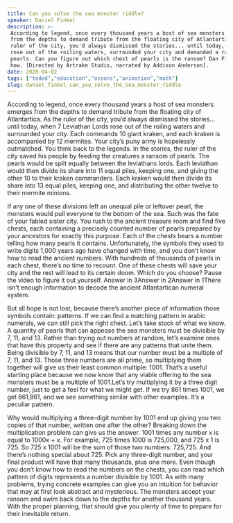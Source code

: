 ```yaml
---
title: Can you solve the sea monster riddle?
speaker: Daniel Finkel
description: >-
 According to legend, once every thousand years a host of sea monsters emerges
 from the depths to demand tribute from the floating city of Atlantartica. As the
 ruler of the city, you'd always dismissed the stories... until today, when they
 rose out of the roiling waters, surrounded your city and demanded a ransom of
 pearls. Can you figure out which chest of pearls is the ransom? Dan Finkel shows
 how. [Directed by Artrake Studio, narrated by Addison Anderson].
date: 2020-04-02
tags: ["teded","education","oceans","animation","math"]
slug: daniel_finkel_can_you_solve_the_sea_monster_riddle
---
```


According to legend, once every thousand years a host of sea monsters emerges from the
depths to demand tribute from the floating city of Atlantartica. As the ruler of the city,
 you’d always dismissed the stories… until today, when 7 Leviathan Lords rose out of the
roiling waters and surrounded your city. Each commands 10 giant kraken, and each kraken 
is accompanied by 12 mermites. Your city’s puny army is hopelessly outmatched. You think
back to the legends. In the stories, the ruler of the city saved his people by feeding
the creatures a ransom of pearls. The pearls would be split equally between the
leviathans lords. Each leviathan would then divide its share into 11 equal piles, keeping
one, and giving the other 10 to their kraken commanders. Each kraken would then divide
its share into 13 equal piles, keeping one, and distributing the other twelve to their
mermite minions.

If any one of these divisions left an unequal pile or leftover pearl, the monsters would
pull everyone to the bottom of the sea. Such was the fate of your fabled sister city. You
rush to the ancient treasure room and find five chests, each containing a precisely
counted number of pearls prepared by your ancestors for exactly this purpose. Each of the
chests bears a number telling how many pearls it contains. Unfortunately, the symbols
they used to write digits 1,000 years ago have changed with time, and you don’t know how 
to read the ancient numbers. With hundreds of thousands of pearls in each chest, there’s
no time to recount. One of these chests will save your city and the rest will lead to its
certain doom. Which do you choose? Pause the video to figure it out yourself. Answer in
3Answer in 2Answer in 1There isn’t enough information to decode the ancient Atlantartican
numeral system.

But all hope is not lost, because there’s another piece of information those symbols
contain: patterns. If we can find a matching pattern in arabic numerals, we can still
pick the right chest. Let’s take stock of what we know. A quantity of pearls that can
appease the sea monsters must be divisible by 7, 11, and 13. Rather than trying out
numbers at random, let’s examine ones that have this property and see if there are any 
patterns that unite them. Being divisible by 7, 11, and 13 means that our number must be
a multiple of 7, 11, and 13. Those three numbers are all prime, so multiplying them
together will give us their least common multiple: 1001. That’s a useful starting place
because we now know that any viable offering to the sea monsters must be a multiple of
1001.Let’s try multiplying it by a three digit number, just to get a feel for what we
might get. If we try 861 times 1001, we get 861,861, and we see something similar with
other examples. It’s a peculiar pattern.

Why would multiplying a three-digit number by 1001 end up giving you two copies of that
number, written one after the other? Breaking down the multiplication problem can give us
the answer. 1001 times any number x is equal to 1000x + x. For example, 725 times 1000 is
725,000, and 725 x 1 is 725. So 725 x 1001 will be the sum of those two numbers:
725,725. And there’s nothing special about 725. Pick any three-digit number, and your
final product will have that many thousands, plus one more. Even though you don’t know how
 to read the numbers on the chests, you can read which pattern of digits represents a
number divisible by 1001. As with many problems, trying concrete examples can give you an
intuition for behavior that may at first look abstract and mysterious. The monsters accept
your ransom and swim back down to the depths for another thousand years. With the proper
planning, that should give you plenty of time to prepare for their inevitable
return.

<!--
ad_duration=0
event="TED-Ed"
external_start_time=0
intro_duration=0
is_subtitle_required="False"
is_talk_featured="False"
language="en"
language_swap="False"
native_language="en"
number_of_related_talks=6
number_of_speakers=1
number_of_subtitled_videos=0
number_of_tags=5
number_of_talk_download_languages=14
number_of_talk_more_resources=0
number_of_talk_recommendations=0
number_of_talks_take_actions=0
post_ad_duration=0
published_timestamp="2020-04-02 16:09:07"
recording_date="2020-04-02"
speaker_is_published=0
speaker_name="Daniel Finkel"
talk_name="Can you solve the sea monster riddle?"
talks_tags=["teded","education","oceans","animation","math"]
url_photo_talk="https://s3.amazonaws.com/talkstar-photos/uploads/df9b7e54-44b3-48d2-8231-79514aa54382/sea+monster_textless.jpg"
url_webpage="https://www.ted.com/talks/daniel_finkel_can_you_solve_the_sea_monster_riddle"
video_type_name="TED-Ed Original"
-->